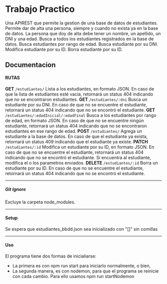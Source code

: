 # Trabajo Practico
Una APIREST que permite la gestion de una base de datos de estudiantes.
Permite dar de alta una persona, siempre y cuando no exista ya en la base de datos.
La persona que doy de alta debe tener un nombre, un apellido, un DNI y una edad.
Busca a todos los estudiantes registrados en la base de datos. 
Busca estudiantes por rango de edad.
Busca estudiante por su DNI. 
Modifica estudiante por su ID.
Borra estudiante por su ID. 


## Documentacion

#### RUTAS
**GET** `/estudiantes/`
Lista a los estudiantes, en formato JSON. En caso de que la lista de estudiantes esté vacía, retornará un status 404 indicando que no se encontraron estudiantes.
**GET** `/estudiantes/:dni`
Busca un estudiante por su DNI. En caso de que no se encuentre el estudiante, retornará un status 404 indicando que no se encontró el estudiante.
**GET** `/estudiantes/:edadInicial/:edadFinal`
Busca a los estudiantes por rango de edad, en formato JSON. En caso de que no se encuentre ningún estudiante, retornará un status 404 indicando que no se encontraron estudiantes en ese rango de edad.
**POST** `/estudiantes/`
Agrega un estudiante a la base de datos. En caso de que el estudiante ya exista, retornará un status 409 indicando que el estudiante ya existe.
**PATCH** `/estudiantes/:id`
Modifica un estudiante por su ID, en formato JSON. En caso de que no se encuentre el estudiante, retornará un status 404 indicando que no se encontró el estudiante. Si encuentra al estudiante, modifica el o los parametros enviados.
**DELETE** `/estudiantes/:id`
Borra un estudiante por su ID. En caso de que no se encuentre el estudiante, retornará un status 404 indicando que no se encontró el estudiante.

****

##### Git Ignore
Excluye la carpeta node_modules.

****

#### Setup
Se espera que estudiantes_bbdd.json sea inicializado con "[]" sin comillas

****
#### Uso
El programa tiene dos formas de inicialiarse:

- La primera es con npm run start para iniciarlo normalmente, o bien,
- La segunda manera, es con nodemon, para que el programa se reinicie con cada cambio. Para ello usamos npm run startNodemon